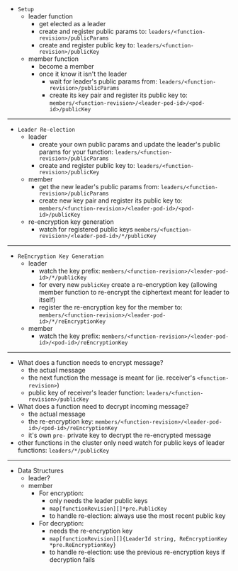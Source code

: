 - `Setup`
	- leader function
		- get elected as a leader
		- create and register public params to: `leaders/<function-revision>/publicParams`
		- create and register public key to: `leaders/<function-revision>/publicKey`
	- member function
		- become a member
		- once it know it isn't the leader 
			- wait for leader's public params from: `leaders/<function-revision>/publicParams`
			- create its key pair and register its public key to: `members/<function-revision>/<leader-pod-id>/<pod-id>/publicKey`
- --
- `Leader Re-election`
	- leader
		- create your own public params and update the leader's public params for your function: `leaders/<function-revision>/publicParams`
		- create and register public key to: `leaders/<function-revision>/publicKey`
	- member
		- get the new leader's public params from: `leaders/<function-revision>/publicParams`
		- create new key pair and register its public key to: `members/<function-revision>/<leader-pod-id>/<pod-id>/publicKey`
	- re-encryption key generation
		- watch for registered public keys `members/<function-revision>/<leader-pod-id>/*/publicKey`
---
- `ReEncryption Key Generation`
	- leader
		- watch the key prefix: `members/<function-revision>/<leader-pod-id>/*/publicKey`
		- for every new `publicKey` create a re-encryption key (allowing member function to re-encrypt the ciphertext meant for leader to itself)
		- register the re-encryption key for the member to: `members/<function-revision>/<leader-pod-id>/*/reEncryptionKey`
	- member
		- watch the key prefix: `members/<function-revision>/<leader-pod-id>/<pod-id>/reEncryptionKey`
---
- What does a function needs to encrypt message?
	- the actual message
	- the next function the message is meant for (ie. receiver's `<function-revision>`)
	- public key of receiver's leader function: `leaders/<function-revision>/publicKey`
- What does a function need to decrypt incoming message?
	- the actual message
	- the re-encryption key: `members/<function-revision>/<leader-pod-id>/<pod-id>/reEncryptionKey`
	- it's own `pre-` private key to decrypt the re-encrypted message
- other functions in the cluster only need watch for public keys of leader functions: `leaders/*/publicKey`
---
- Data Structures 
	- leader? 
	- member
		- For encryption: 
			- only needs the leader public keys
			- `map[functionRevision][]*pre.PublicKey`
			- to handle re-election: always use the most recent public key
		- For decryption: 
			- needs the re-encryption key
			- `map[functionRevision][]{LeaderId string, ReEncryptionKey *pre.ReEncryptionKey}`
			- to handle re-election: use the previous re-encryption keys if decryption fails